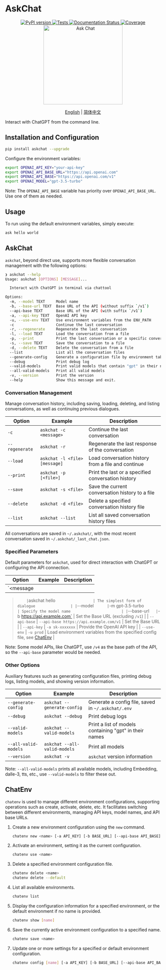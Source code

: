 # AskChat

<div align="center">
    <a href="https://pypi.python.org/pypi/askchat">
        <img src="https://img.shields.io/pypi/v/askchat.svg" alt="PyPI version" />
    </a>
    <a href="https://github.com/cubenlp/askchat/actions/workflows/test.yml">
        <img src="https://github.com/cubenlp/askchat/actions/workflows/test.yml/badge.svg" alt="Tests" />
    </a>
    <a href="https://cubenlp.github.io/askchat/">
        <img src="https://img.shields.io/badge/docs-github_pages-blue.svg" alt="Documentation Status" />
    </a>
    <a href="https://codecov.io/gh/cubenlp/askchat">
        <img src="https://codecov.io/gh/cubenlp/askchat/branch/main/graph/badge.svg" alt="Coverage" />
    </a>
</div>

<div align="center">
<img src="https://qiniu.wzhecnu.cn/PicBed6/picgo/askchat.jpeg" alt="Ask Chat" width="256">

[English](README-en.md) | [简体中文](README.md)
</div>

Interact with ChatGPT from the command line.

## Installation and Configuration

```bash
pip install askchat --upgrade
```

Configure the environment variables:

```bash
export OPENAI_API_KEY="your-api-key"
export OPENAI_API_BASE_URL="https://api.openai.com"
export OPENAI_API_BASE="https://api.openai.com/v1"
export OPENAI_MODEL="gpt-3.5-turbo"
```

Note: The `OPENAI_API_BASE` variable has priority over `OPENAI_API_BASE_URL`. Use one of them as needed.

## Usage

To run using the default environment variables, simply execute:

```bash
ask hello world
```

## AskChat

`askchat`, beyond direct use, supports more flexible conversation management with the following options:

```bash
❯ askchat --help
Usage: askchat [OPTIONS] [MESSAGE]...

  Interact with ChatGPT in terminal via chattool

Options:
  -m, --model TEXT     Model name
  -b, --base-url TEXT  Base URL of the API (without suffix `/v1`)
  --api-base TEXT      Base URL of the API (with suffix `/v1`)
  -a, --api-key TEXT   OpenAI API key
  -u, --use-env TEXT   Use environment variables from the ENV_PATH
  -c                   Continue the last conversation
  -r, --regenerate     Regenerate the last conversation
  -l, --load TEXT      Load the conversation from a file
  -p, --print          Print the last conversation or a specific conversation
  -s, --save TEXT      Save the conversation to a file
  -d, --delete TEXT    Delete the conversation from a file
  --list               List all the conversation files
  --generate-config    Generate a configuration file by environment table
  --debug              Print debug log
  --valid-models       Print valid models that contain "gpt" in their names
  --all-valid-models   Print all valid models
  -v, --version        Print the version
  --help               Show this message and exit.
```

### Conversation Management

Manage conversation history, including saving, loading, deleting, and listing conversations, as well as continuing previous dialogues.

| Option          | Example                | Description                                   |
|-----------------|------------------------|-----------------------------------------------|
| `-c`            | `askchat -c <message>` | Continue the last conversation               |
| `--regenerate`  | `askchat -r`           | Regenerate the last response of the conversation |
| `--load`        | `askchat -l <file> [message]` | Load conversation history from a file and continue |
| `--print`       | `askchat -p [<file>]`  | Print the last or a specified conversation history |
| `--save`        | `askchat -s <file>`    | Save the current conversation history to a file |
| `--delete`      | `askchat -d <file>`    | Delete a specified conversation history file |
| `--list`        | `askchat --list`       | List all saved conversation history files     |

All conversations are saved in `~/.askchat/`, with the most recent conversation saved in `~/.askchat/_last_chat.json`.

### Specified Parameters

Default parameters for `askchat`, used for direct interaction with ChatGPT or configuring the API connection.

| Option          | Example                          | Description                                  |
|-----------------|----------------------------------|----------------------------------------------|
| `<message

>`     | `askchat hello`                  | The simplest form of dialogue                |
| `--model`       | `-m gpt-3.5-turbo`               | Specify the model name                       |
| `--base-url`    | `-b https://api.example.com`     | Set the Base URL (excluding `/v1`)           |
| `--api-base`    | `--api-base https://api.example.com/v1` | Set the Base URL           |
| `--api-key`     | `-a sk-xxxxxxx`                  | Provide the OpenAI API key                   |
| `--use-env`     | `-u prod`                        | Load environment variables from the specified config file, see [ChatEnv](#chatenv) |

Note: Some model APIs, like ChatGPT, use `/v4` as the base path of the API, so the `--api-base` parameter would be needed.

### Other Options

Auxiliary features such as generating configuration files, printing debug logs, listing models, and showing version information.

| Option                  | Example                         | Description                                    |
|-------------------------|---------------------------------|------------------------------------------------|
| `--generate-config`     | `askchat --generate-config`     | Generate a config file, saved in `~/.askchat/.env` |
| `--debug`               | `askchat --debug`               | Print debug logs                               |
| `--valid-models`        | `askchat --valid-models`        | Print a list of models containing "gpt" in their names |
| `--all-valid-models`    | `askchat --all-valid-models`    | Print all models                               |
| `--version`             | `askchat -v`                    | `askchat` version information                  |

Note: `--all-valid-models` prints all available models, including Embedding, dalle-3, tts, etc., use `--valid-models` to filter these out.

## ChatEnv

`chatenv` is used to manage different environment configurations, supporting operations such as create, activate, delete, etc. It facilitates switching between different environments, managing API keys, model names, and API base URLs.

1. Create a new environment configuration using the `new` command.

    ```bash
    chatenv new <name> [-a API_KEY] [-b BASE_URL] [--api-base API_BASE] [-m MODEL]
    ```

2. Activate an environment, setting it as the current configuration.

    ```bash
    chatenv use <name>
    ```

3. Delete a specified environment configuration file.

    ```bash
    chatenv delete <name>
    chatenv delete --default
    ```

4. List all available environments.

    ```bash
    chatenv list
    ```

5. Display the configuration information for a specified environment, or the default environment if no name is provided.

    ```bash
    chatenv show [name]
    ```

6. Save the currently active environment configuration to a specified name.

    ```bash
    chatenv save <name>
    ```

7. Update one or more settings for a specified or default environment configuration.

    ```bash
    chatenv config [name] [-a API_KEY] [-b BASE_URL] [--api-base API_BASE] [-m MODEL]
    ```